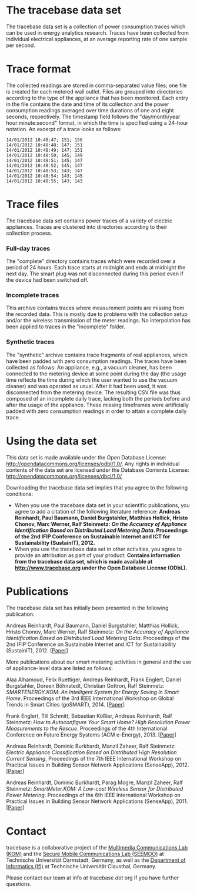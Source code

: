 # The tracebase data set

The tracebase data set is a collection of power consumption traces which can be used in energy analytics research. Traces have been collected from individual electrical appliances, at an average reporting rate of one sample per second.

# Trace format

The collected readings are stored in comma-separated value files; one file is created for each metered wall outlet. Files are grouped into directories according to the type of the appliance that has been monitored. Each entry in the file contains the date and time of its collection and the power consumption readings averaged over time durations of one and eight seconds, respectively. The timestamp field follows the "day/month/year hour:minute:second" format, in which the time is specified using a 24-hour notation. An excerpt of a trace looks as follows:

```
14/01/2012 10:48:47; 151; 156
14/01/2012 10:48:48; 147; 151
14/01/2012 10:48:49; 147; 151
14/01/2012 10:48:50; 145; 149
14/01/2012 10:48:51; 145; 147
14/01/2012 10:48:52; 145; 147
14/01/2012 10:48:53; 143; 147
14/01/2012 10:48:54; 143; 145
14/01/2012 10:48:55; 143; 143
```

# Trace files

The tracebase data set contains power traces of a variety of electric appliances. Traces are clustered into directories according to their collection process.


### Full-day traces

The "complete" directory contains traces which were recorded over a period of 24 hours. Each trace starts at midnight and ends at midnight the next day. The smart plug was not disconnected during this period even if the device had been switched off.

### Incomplete traces

This archive contains traces where measurement points are missing from the recorded data. This is mostly due to problems with the collection setup and/or the wireless transmission of the meter readings. No interpolation has been applied to traces in the "incomplete" folder. 

### Synthetic traces

The "synthetic" archive contains trace fragments of real appliances, which have been padded with zero consumption readings. The traces have been collected as follows: An appliance, e.g., a vacuum cleaner, has been connected
to the metering device at some point during the day (the usage time reflects the time during which the user wanted to use the vacuum cleaner) and was operated as usual. After it had been used, it was disconnected from the metering device. The resulting CSV file was thus composed of an incomplete daily trace, lacking both the periods before and after the usage of the appliance. These missing timeframes were artificially padded with zero consumption readings in order to attain a complete daily trace.

# Using the data set

This data set is made available under the Open Database License: <http://opendatacommons.org/licenses/odbl/1.0/>. Any rights in individual contents of the data set are licensed under the Database Contents License: <http://opendatacommons.org/licenses/dbcl/1.0/>

Downloading the tracebase data set implies that you agree to the following conditions:

* When you use the tracebase data set in your scientific publications, you agree to add a citation of the following literature reference: **Andreas Reinhardt, Paul Baumann, Daniel Burgstahler, Matthias Hollick, Hristo Chonov, Marc Werner, Ralf Steinmetz: *On the Accuracy of Appliance Identification Based on Distributed Load Metering Data*. Proceedings of the 2nd IFIP Conference on Sustainable Internet and ICT for Sustainability (SustainIT), 2012.**
* When you use the tracebase data set in other activities, you agree to provide an attribution as part of your product: **Contains information from the tracebase data set, which is made available at http://www.tracebase.org under the Open Database License (ODbL).**

# Publications 

The tracebase data set has initially been presented in the following publication:

Andreas Reinhardt, Paul Baumann, Daniel Burgstahler, Matthias Hollick, Hristo Chonov, Marc Werner, Ralf Steinmetz: *On the Accuracy of Appliance Identification Based on Distributed Load Metering Data*. Proceedings of the 2nd IFIP Conference on Sustainable Internet and ICT for Sustainability (SustainIT), 2012. [[Paper](http://www.areinhardt.de/wp-content/uploads/2012/10/Reinhardt_SustainIt_2012.pdf)]

More publications about our smart metering activities in general and the use of appliance-level data are listed as follows:

Alaa Alhamoud, Felix Ruettiger, Andreas Reinhardt, Frank Englert, Daniel Burgstahler, Doreen Böhnstedt, Christian Gottron, Ralf Steinmetz: *SMARTENERGY.KOM: An Intelligent System for Energy Saving in Smart Home*. Proceedings of the 3rd IEEE International Workshop on Global Trends in Smart Cities (goSMART), 2014. [[Paper](http://www.areinhardt.de/wp-content/uploads/2012/09/Alhamoud_goSMART_2014.pdf)]

Frank Englert, Till Schmitt, Sebastian Kößler, Andreas Reinhardt, Ralf Steinmetz: *How to Autoconfigure Your Smart Home? High Resolution Power Measurements to the Rescue*. Proceedings of the 4th International Conference on Future Energy Systems (ACM e-Energy), 2013. [[Paper](http://www.areinhardt.de/wp-content/uploads/2012/09/Englert_eEnergy_2013.pdf)]

Andreas Reinhardt, Dominic Burkhardt, Manzil Zaheer, Ralf Steinmetz: *Electric Appliance Classification Based on Distributed High Resolution Current Sensing*. Proceedings of the 7th IEEE International Workshop on Practical Issues in Building Sensor Network Applications (SenseApp), 2012. [[Paper](http://www.areinhardt.de/wp-content/uploads/2012/10/Reinhardt_SenseApp_2012.pdf)]

Andreas Reinhardt, Dominic Burkhardt, Parag Mogre, Manzil Zaheer, Ralf Steinmetz: *SmartMeter.KOM: A Low-cost Wireless Sensor for Distributed Power Metering*. Proceedings of the 6th IEEE International Workshop on Practical Issues in Building Sensor Network Applications (SenseApp), 2011. [[Paper](http://www.areinhardt.de/wp-content/uploads/2012/09/Reinhardt_SenseApp_2011.pdf)]

# Contact

tracebase is a collaborative project of the [Multimedia Communications Lab (KOM)](https://www.kom.tu-darmstadt.de) and the [Secure Mobile Communications Lab (SEEMOO)](https://www.seemoo.tu-darmstadt.de/home-vision/) at Technische Universität Darmstadt, Germany, as well as the [Department of Informatics (IfI)](https://www.in.tu-clausthal.de) at Technische Universität Clausthal, Germany.

Please contact our team at info *at* tracebase *dot* org if you have further questions.

